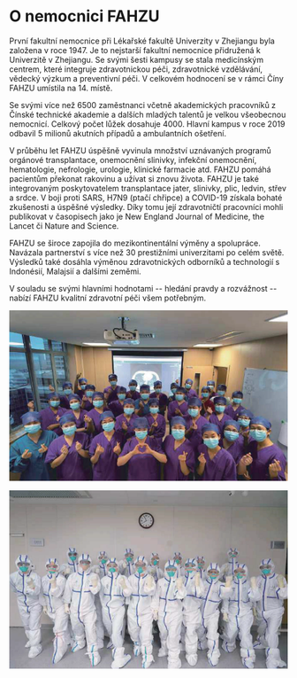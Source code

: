 # O nemocnici FAHZU

První fakultní nemocnice při Lékařské fakultě Univerzity v Zhejiangu byla založena v roce 1947. Je to nejstarší fakultní nemocnice přidružená k Univerzitě v Zhejiangu. Se svými šesti kampusy se stala medicínským centrem, které integruje zdravotnickou péči, zdravotnické vzdělávání, vědecký výzkum a preventivní péči. V celkovém hodnocení se v rámci Číny FAHZU umístila na 14. místě.

Se svými více než 6500 zaměstnanci včetně akademických pracovníků z Čínské technické akademie a dalších mladých talentů je velkou všeobecnou nemocnicí. Celkový počet lůžek dosahuje 4000. Hlavní kampus v roce 2019 odbavil 5 milionů akutních případů a ambulantních ošetření.

V průběhu let FAHZU úspěšně vyvinula množství uznávaných programů orgánové transplantace, onemocnění slinivky, infekční onemocnění, hematologie, nefrologie, urologie, klinické farmacie atd. FAHZU pomáhá pacientům překonat rakovinu a užívat si znovu života. FAHZU je také integrovaným poskytovatelem transplantace jater, slinivky, plic, ledvin, střev a srdce. V boji proti SARS, H7N9 \(ptačí chřipce\) a COVID-19 získala bohaté zkušenosti a úspěšné výsledky. Díky tomu její zdravotničtí pracovníci mohli publikovat v časopisech jako je New England Journal of Medicine, the Lancet či Nature and Science.

FAHZU se široce zapojila do mezikontinentální výměny a spolupráce. Navázala partnerství s více než 30 prestižními univerzitami po celém světě. Výsledků také dosáhla výměnou zdravotnických odborníků a technologií s Indonésií, Malajsií a dalšími zeměmi.

V souladu se svými hlavními hodnotami -- hledání pravdy a rozvážnost -- nabízí FAHZU kvalitní zdravotní péči všem potřebným.

![](../.gitbook/assets/image8.png)

![](../.gitbook/assets/image7.png)

